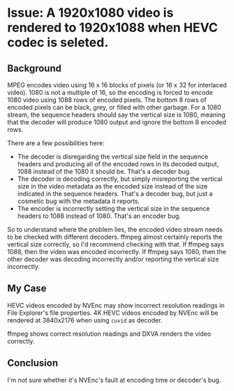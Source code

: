 # Issue: A 1920x1080 video is rendered to 1920x1088 when HEVC codec is seleted.

## Background
MPEG encodes video using 16 x 16 blocks of pixels (or 16 x 32 for interlaced video). 1080 is not a multiple of 16, so the encoding is forced to encode 1080 video using 1088 rows of encoded pixels. The bottom 8 rows of encoded pixels can be black, grey, or filled with other garbage. For a 1080 stream, the sequence headers should say the vertical size is 1080, meaning that the decoder will produce 1080 output and ignore the bottom 8 encoded rows.

There are a few possibilities here:

* The decoder is disregarding the vertical size field in the sequence headers and producing all of the encoded rows in its decoded output, 1088 instead of the 1080 it should be. That's a decoder bug.
* The decoder is decoding correctly, but simply misreporting the vertical size in the video metadata as the encoded size instead of the size indicated in the sequence headers. That's a decoder bug, but just a cosmetic bug with the metadata it reports.
* The encoder is incorrectly setting the vertical size in the sequence headers to 1088 instead of 1080. That's an encoder bug.

So to understand where the problem lies, the encoded video stream needs to be checked with different decoders. ffmpeg almost certainly reports the vertical size correctly, so I'd recommend checking with that. If ffmpeg says 1088, then the video was encoded incorrectly. If ffmpeg says 1080, then the other decoder was decoding incorrectly and/or reporting the vertical size incorrectly.

## My Case
HEVC videos encoded by NVEnc may show incorrect resolution readings in File Explorer's file properties. 4K HEVC videos encoded by NVEnc will be rendered at 3840x2176 when using `cuvid` as decoder.

ffmpeg shows correct resolution readings and DXVA renders the video correctly.

## Conclusion
I'm not sure whether it's NVEnc's fault at encoding time or decoder's bug.